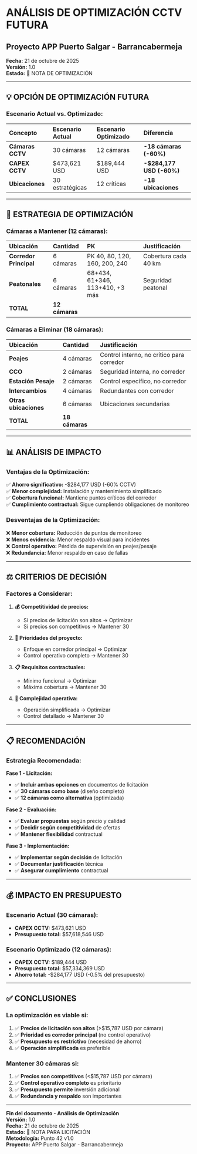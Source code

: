 # ANÁLISIS DE OPTIMIZACIÓN CCTV FUTURA
## Proyecto APP Puerto Salgar - Barrancabermeja

**Fecha:** 21 de octubre de 2025  
**Versión:** 1.0  
**Estado:** 📝 NOTA DE OPTIMIZACIÓN  

---

## 💡 **OPCIÓN DE OPTIMIZACIÓN FUTURA**

### **Escenario Actual vs. Optimizado:**

| Concepto | Escenario Actual | Escenario Optimizado | Diferencia |
|:---------|:-----------------|:---------------------|:-----------|
| **Cámaras CCTV** | 30 cámaras | 12 cámaras | **-18 cámaras (-60%)** |
| **CAPEX CCTV** | $473,621 USD | $189,444 USD | **-$284,177 USD (-60%)** |
| **Ubicaciones** | 30 estratégicas | 12 críticas | **-18 ubicaciones** |

---

## 🎯 **ESTRATEGIA DE OPTIMIZACIÓN**

### **Cámaras a Mantener (12 cámaras):**

| Ubicación | Cantidad | PK | Justificación |
|:----------|:---------|:---|:--------------|
| **Corredor Principal** | 6 cámaras | PK 40, 80, 120, 160, 200, 240 | Cobertura cada 40 km |
| **Peatonales** | 6 cámaras | 68+434, 61+346, 113+410, +3 más | Seguridad peatonal |
| **TOTAL** | **12 cámaras** | | |

### **Cámaras a Eliminar (18 cámaras):**

| Ubicación | Cantidad | Justificación |
|:----------|:---------|:--------------|
| **Peajes** | 4 cámaras | Control interno, no crítico para corredor |
| **CCO** | 2 cámaras | Seguridad interna, no corredor |
| **Estación Pesaje** | 2 cámaras | Control específico, no corredor |
| **Intercambios** | 4 cámaras | Redundantes con corredor |
| **Otras ubicaciones** | 6 cámaras | Ubicaciones secundarias |
| **TOTAL** | **18 cámaras** | |

---

## 📊 **ANÁLISIS DE IMPACTO**

### **Ventajas de la Optimización:**

✅ **Ahorro significativo:** -$284,177 USD (-60% CCTV)  
✅ **Menor complejidad:** Instalación y mantenimiento simplificado  
✅ **Cobertura funcional:** Mantiene puntos críticos del corredor  
✅ **Cumplimiento contractual:** Sigue cumpliendo obligaciones de monitoreo  

### **Desventajas de la Optimización:**

❌ **Menor cobertura:** Reducción de puntos de monitoreo  
❌ **Menos evidencia:** Menor respaldo visual para incidentes  
❌ **Control operativo:** Pérdida de supervisión en peajes/pesaje  
❌ **Redundancia:** Menor respaldo en caso de fallas  

---

## ⚖️ **CRITERIOS DE DECISIÓN**

### **Factores a Considerar:**

1. **💰 Competitividad de precios:**
   - Si precios de licitación son altos → Optimizar
   - Si precios son competitivos → Mantener 30

2. **🎯 Prioridades del proyecto:**
   - Enfoque en corredor principal → Optimizar
   - Control operativo completo → Mantener 30

3. **📋 Requisitos contractuales:**
   - Mínimo funcional → Optimizar
   - Máxima cobertura → Mantener 30

4. **🔧 Complejidad operativa:**
   - Operación simplificada → Optimizar
   - Control detallado → Mantener 30

---

## 📋 **RECOMENDACIÓN**

### **Estrategia Recomendada:**

**Fase 1 - Licitación:**
- ✅ **Incluir ambas opciones** en documentos de licitación
- ✅ **30 cámaras como base** (diseño completo)
- ✅ **12 cámaras como alternativa** (optimizada)

**Fase 2 - Evaluación:**
- ✅ **Evaluar propuestas** según precio y calidad
- ✅ **Decidir según competitividad** de ofertas
- ✅ **Mantener flexibilidad** contractual

**Fase 3 - Implementación:**
- ✅ **Implementar según decisión** de licitación
- ✅ **Documentar justificación** técnica
- ✅ **Asegurar cumplimiento** contractual

---

## 💰 **IMPACTO EN PRESUPUESTO**

### **Escenario Actual (30 cámaras):**
- **CAPEX CCTV:** $473,621 USD
- **Presupuesto total:** $57,618,546 USD

### **Escenario Optimizado (12 cámaras):**
- **CAPEX CCTV:** $189,444 USD
- **Presupuesto total:** $57,334,369 USD
- **Ahorro total:** -$284,177 USD (-0.5% del presupuesto)

---

## ✅ **CONCLUSIONES**

### **La optimización es viable si:**

1. ✅ **Precios de licitación son altos** (>$15,787 USD por cámara)
2. ✅ **Prioridad es corredor principal** (no control operativo)
3. ✅ **Presupuesto es restrictivo** (necesidad de ahorro)
4. ✅ **Operación simplificada** es preferible

### **Mantener 30 cámaras si:**

1. ✅ **Precios son competitivos** (<$15,787 USD por cámara)
2. ✅ **Control operativo completo** es prioritario
3. ✅ **Presupuesto permite** inversión adicional
4. ✅ **Redundancia y respaldo** son importantes

---

**Fin del documento - Análisis de Optimización**  
**Versión:** 1.0  
**Fecha:** 21 de octubre de 2025  
**Estado:** 📝 NOTA PARA LICITACIÓN  
**Metodología:** Punto 42 v1.0  
**Proyecto:** APP Puerto Salgar - Barrancabermeja

